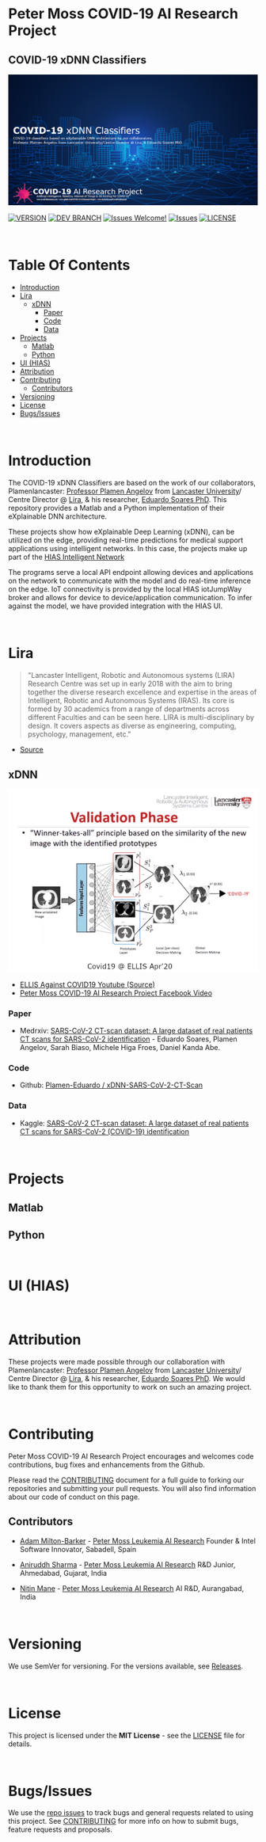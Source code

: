 # Peter Moss COVID-19 AI Research Project
## COVID-19 xDNN Classifiers
[![xDNN](Media/Images/covid-19-ai-research-xdnn.png)](https://github.com/COVID-19-AI-Research-Project/xDNN)

[![VERSION](https://img.shields.io/badge/VERSION-0.0.0-blue.svg)](https://github.com/COVID-19-AI-Research-Project/xDNN/tree/0.0.0) [![DEV BRANCH](https://img.shields.io/badge/DEV%20BRANCH-0.1.0-blue.svg)](https://github.com/COVID-19-AI-Research-Project/xDNN/tree/0.1.0) [![Issues Welcome!](https://img.shields.io/badge/Contributions-Welcome-lightgrey.svg)](CONTRIBUTING.md) [![Issues](https://img.shields.io/badge/Issues-Welcome-lightgrey.svg)](issues) [![LICENSE](https://img.shields.io/badge/LICENSE-MIT-blue.svg)](LICENSE)

&nbsp;

# Table Of Contents

- [Introduction](#introduction)
- [Lira](#lira)
    - [xDNN](#xdnn)
        - [Paper](#paper)
        - [Code](#code)
        - [Data](#data)
- [Projects](#projects)
    - [Matlab](#matlab)
    - [Python](#python)
- [UI (HIAS)](#ui-hias)
- [Attribution](#attribution)
- [Contributing](#contributing)
    - [Contributors](#contributors)
- [Versioning](#versioning)
- [License](#license)
- [Bugs/Issues](#bugs-issues)

&nbsp;

# Introduction
The COVID-19 xDNN Classifiers are based on the work of our collaborators, Plamenlancaster: [Professor Plamen Angelov](https://www.lancaster.ac.uk/lira/people/#d.en.397371) from [Lancaster University](https://www.lancaster.ac.uk/)/ Centre Director @ [Lira](https://www.lancaster.ac.uk/lira/), & his researcher,  [Eduardo Soares PhD](https://www.lancaster.ac.uk/sci-tech/about-us/people/eduardo-almeida-soares). This repository provides a Matlab and a Python implementation of their eXplainable DNN architecture. 

These projects show how eXplainable Deep Learning (xDNN), can be utilized on the edge, providing real-time predictions for medical support applications using intelligent networks. In this case, the projects make up part of the [HIAS Intelligent Network](https://github.com/LeukemiaAiResearch/HIAS/)

The programs serve a local API endpoint allowing devices and applications on the network to communicate with the model and do real-time inference on the edge. IoT connectivity is provided by the local HIAS iotJumpWay broker and allows for device to device/application communication. To infer against the model, we have provided integration with the HIAS UI.

&nbsp;

# Lira
>"Lancaster Intelligent, Robotic and Autonomous systems (LIRA) Research Centre was set up in early 2018 with the aim to bring together the diverse research excellence and expertise in the areas of Intelligent, Robotic and Autonomous Systems (IRAS). Its core is formed by 30 academics from a range of departments across different Faculties and can be seen here. LIRA is multi-disciplinary by design. It covers aspects as diverse as engineering, computing, psychology, management, etc." 

- [Source](https://www.lancaster.ac.uk/lira/)

## xDNN

[![xDNN](Media/Images/explainable-dnn-architecture.jpg)](https://github.com/COVID-19-AI-Research-Project/xDNN)

- [ELLIS Against COVID19 Youtube (Source)](https://www.youtube.com/watch?v=7RtDgGkxavc)
- [Peter Moss COVID-19 AI Research Project Facebook Video](https://www.facebook.com/covid19airesearch/videos/271817930672659)

### Paper
- Medrxiv: [SARS-CoV-2 CT-scan dataset: A large dataset of real patients CT scans for SARS-CoV-2 identification](https://www.medrxiv.org/content/10.1101/2020.04.24.20078584v3) - Eduardo Soares, Plamen Angelov, Sarah Biaso, Michele Higa Froes, Daniel Kanda Abe.

### Code
- Github: [Plamen-Eduardo / xDNN-SARS-CoV-2-CT-Scan](https://github.com/Plamen-Eduardo/xDNN-SARS-CoV-2-CT-Scan)

### Data
- Kaggle: [SARS-CoV-2 CT-scan dataset: A large dataset of real patients CT scans for SARS-CoV-2 (COVID-19) identification](https://www.kaggle.com/plameneduardo/sarscov2-ctscan-dataset)

&nbsp;

# Projects
## Matlab
## Python

&nbsp;

# UI (HIAS)

&nbsp;

# Attribution
These projects were made possible through our collaboration with Plamenlancaster: [Professor Plamen Angelov](https://www.lancaster.ac.uk/lira/people/#d.en.397371) from [Lancaster University](https://www.lancaster.ac.uk/)/ Centre Director @ [Lira](https://www.lancaster.ac.uk/lira/), & his researcher,  [Eduardo Soares PhD](https://www.lancaster.ac.uk/sci-tech/about-us/people/eduardo-almeida-soares). We would like to thank them for this opportunity to work on such an amazing project.

&nbsp;

# Contributing

Peter Moss COVID-19 AI Research Project encourages and welcomes code contributions, bug fixes and enhancements from the Github.

Please read the [CONTRIBUTING](CONTRIBUTING.md "CONTRIBUTING") document for a full guide to forking our repositories and submitting your pull requests. You will also find information about our code of conduct on this page.

## Contributors

- [Adam Milton-Barker](https://www.leukemiaresearchassociation.ai.com/team/adam-milton-barker "Adam Milton-Barker") - [Peter Moss Leukemia AI Research](https://www.leukemiaresearchassociation.ai "Peter Moss Leukemia AI Research") Founder & Intel Software Innovator, Sabadell, Spain

- [Aniruddh Sharma](https://www.leukemiaresearchassociation.ai/team/aniruddh-sharma "Aniruddh Sharma") - [Peter Moss Leukemia AI Research](https://www.leukemiaresearchassociation.ai "Peter Moss Leukemia AI Research") R&D Junior, Ahmedabad, Gujarat, India

- [Nitin Mane](https://www.leukemiaresearchassociation.ai/team/nitin-mane "Nitin Mane") - [Peter Moss Leukemia AI Research](https://www.leukemiaresearchassociation.ai "Peter Moss Leukemia AI Research") AI R&D, Aurangabad, India

&nbsp;

# Versioning

We use SemVer for versioning. For the versions available, see [Releases](releases "Releases").

&nbsp;

# License

This project is licensed under the **MIT License** - see the [LICENSE](LICENSE "LICENSE") file for details.

&nbsp;

# Bugs/Issues

We use the [repo issues](issues "repo issues") to track bugs and general requests related to using this project. See [CONTRIBUTING](CONTRIBUTING.md "CONTRIBUTING") for more info on how to submit bugs, feature requests and proposals.